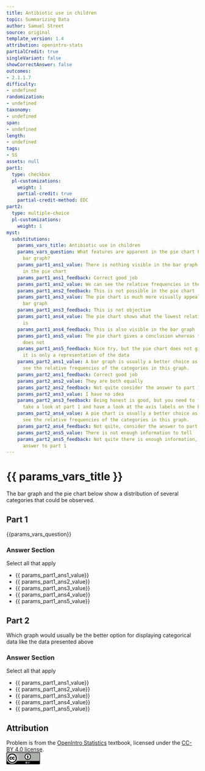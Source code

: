 ```yaml
---
title: Antibiotic use in children
topic: Summarizing Data
author: Samuel Street
source: original
template_version: 1.4
attribution: openintro-stats
partialCredit: true
singleVariant: false
showCorrectAnswer: false
outcomes:
- 2.1.1.7
difficulty:
- undefined
randomization:
- undefined
taxonomy:
- undefined
span:
- undefined
length:
- undefined
tags:
- SS
assets: null
part1:
  type: checkbox
  pl-customizations:
    weight: 1
    partial-credit: true
    partial-credit-method: EDC
part2:
  type: multiple-choice
  pl-customizations:
    weight: 1
myst:
  substitutions:
    params_vars_title: Antibiotic use in children
    params_vars_question: What features are apparent in the pie chart but not in the
      bar graph?
    params_part1_ans1_value: There is nothing visible in the bar graph that is not
      in the pie chart
    params_part1_ans1_feedback: Correct good job
    params_part1_ans2_value: We can see the relative frequencies in the pie chart
    params_part1_ans2_feedback: This is not possible in the pie chart
    params_part1_ans3_value: The pie chart is much more visually appealing than the
      bar graph
    params_part1_ans3_feedback: This is not objective
    params_part1_ans4_value: The pie chart shows what the lowest relative frequency
      is
    params_part1_ans4_feedback: This is also visible in the bar graph
    params_part1_ans5_value: The pie chart gives a conclusion whereas the bar graph
      does not
    params_part1_ans5_feedback: Nice try, but the pie chart does not give a conclusion,
      it is only a representation of the data
    params_part2_ans1_value: A bar graph is usually a better choice as we can also
      see the relative frequencies of the categories in this graph.
    params_part2_ans1_feedback: Correct good job
    params_part2_ans2_value: They are both equally
    params_part2_ans2_feedback: Not quite consider the answer to part 1
    params_part2_ans3_value: I have no idea
    params_part2_ans3_feedback: Being honest is good, but you need to find the answer,
      take a look at part 1 and have a look at the axis labels on the bar chart
    params_part2_ans4_value: A pie chart is usually a better choice as we can also
      see the relative frequencies of the categories in this graph.
    params_part2_ans4_feedback: Not quite, consider the answer to part 1
    params_part2_ans5_value: There is not enough information to tell
    params_part2_ans5_feedback: Not quite there is enough information, consider your
      answer to part 1
---
```

# {{ params_vars_title }}
The bar graph and the pie chart below show a distribution of several categories that could be observed.

<pl-figure file-name="figure 1.png" type="dynamic" width="500px"></pl-figure>

## Part 1

{{params_vars_question}}

### Answer Section

Select all that apply

- {{ params_part1_ans1_value}}
- {{ params_part1_ans2_value}}
- {{ params_part1_ans3_value}}
- {{ params_part1_ans4_value}}
- {{ params_part1_ans5_value}}

## Part 2

Which graph would usually be the better option for displaying categorical data like the data presented above

### Answer Section

Select all that apply

- {{ params_part1_ans1_value}}
- {{ params_part1_ans2_value}}
- {{ params_part1_ans3_value}}
- {{ params_part1_ans4_value}}
- {{ params_part1_ans5_value}}

## Attribution

Problem is from the [OpenIntro Statistics](https://openintro.org/book/os/) textbook, licensed under the [CC-BY 4.0 license](https://creativecommons.org/licenses/by/4.0/).<br>![Image representing the Creative Commons 4.0 BY license.](https://raw.githubusercontent.com/firasm/bits/master/by.png)